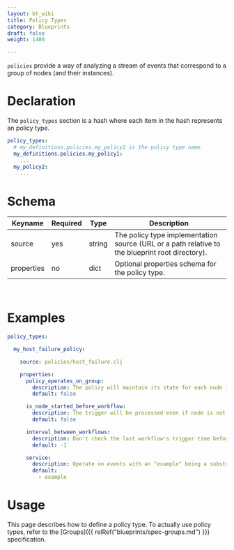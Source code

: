 ```yaml
---
layout: bt_wiki
title: Policy Types
category: Blueprints
draft: false
weight: 1400

---
```


`policies` provide a way of analyzing a stream of events that correspond to a group of nodes (and their instances).

# Declaration

The `policy_types` section is a hash where each item in the hash represents an policy type.

```yaml
policy_types:
  # my_definitions.policies.my_policy1 is the policy type name
  my_definitions.policies.my_policy1:
    ...
  my_policy2:
    ...
```


# Schema

Keyname     | Required | Type        | Description
----------- | -------- | ----        | -----------
source      | yes      | string      | The policy type implementation source (URL or a path relative to the blueprint root directory).
properties  | no       | dict        | Optional properties schema for the policy type.


<br>

# Examples

```yaml
policy_types:

  my_host_failure_policy:

    source: policies/host_failure.clj

    properties:
      policy_operates_on_group:
        description: The policy will maintain its state for each node instance individually.
        default: false

      is_node_started_before_workflow:
        description: The trigger will be processed even if node is not in the started state
        default: false

      interval_between_workflows:
        description: Don't check the last workflow's trigger time before launching workflow
        default: -1

      service:
        description: Operate on events with an "example" being a substring of their service field
        default:
          - example

```

# Usage

This page describes how to define a policy type. To actually use policy types,
refer to the [Groups]({{ relRef("blueprints/spec-groups.md") }}) specification.
